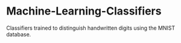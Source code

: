 # Machine-Learning-Classifiers
Classifiers trained to distinguish handwritten digits using the MNIST database.
